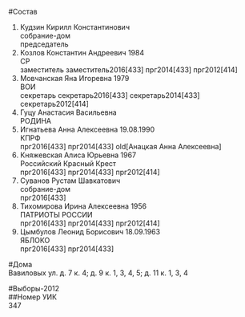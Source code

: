 #Состав  
1. Кудзин Кирилл Константинович  
    собрание-дом  
    председатель  
2. Козлов Константин Андреевич 1984  
    СР  
    заместитель заместитель2016[433] прг2014[433] прг2012[414]  
3. Мовчанская Яна Игоревна 1979  
    ВОИ  
    секретарь секретарь2016[433] секретарь2014[433] секретарь2012[414]  
4. Гуцу Анастасия Васильевна  
    РОДИНА  
5. Игнатьева Анна Алексеевна 19.08.1990  
    КПРФ  
    прг2016[433] прг2014[433] old[Анацкая Анна Алексеевна]  
6. Княжевская Алиса Юрьевна 1967  
    Российский Красный Крест  
    прг2016[433] прг2014[433] прг2012[414]  
7. Суванов Рустам Шавкатович  
    собрание-дом  
    прг2016[433]  
8. Тихомирова Ирина Алексеевна 1956  
    ПАТРИОТЫ РОССИИ  
    прг2016[433] прг2014[433] прг2012[414]  
9. Цымбулов Леонид Борисович 18.09.1963  
    ЯБЛОКО  
    прг2016[433] прг2014[433]  
  
#Дома  
Вавиловых ул. д. 7 к. 4; д. 9 к. 1, 3, 4, 5; д. 11 к. 1, 3, 4  
  
#Выборы-2012  
##Номер УИК  
347  
